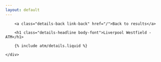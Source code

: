 ```yaml
---
layout: default
---
```


<div class="row">
	<div class="col-md-12 details">

		<a class="details-back link-back" href="/">Back to results</a>

		<h1 class="details-headline body-font">Liverpool Westfield - ATM</h1>

		{% include atm/details.liquid %}

	</div>
</div>